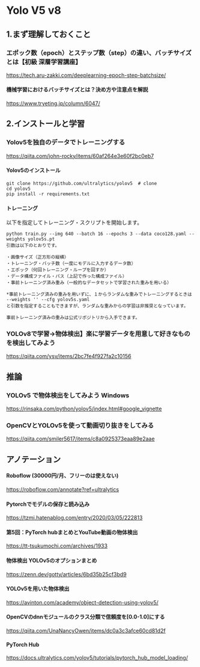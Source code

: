 # Yolo V5 v8

## 1.まず理解しておくこと
### エポック数（epoch）とステップ数（step）の違い、バッチサイズとは【初級 深層学習講座】

https://tech.aru-zakki.com/deeplearning-epoch-step-batchsize/

#### 機械学習におけるバッチサイズとは？決め方や注意点を解説

https://www.tryeting.jp/column/6047/

## 2.インストールと学習
### Yolov5を独自のデータでトレーニングする

https://qiita.com/john-rocky/items/60af264e3e60f2bc0eb7

#### Yolov5のインストール
```
git clone https://github.com/ultralytics/yolov5  # clone
cd yolov5
pip install -r requirements.txt
```
#### トレーニング

以下を指定してトレーニング・スクリプトを開始します。
```
python train.py --img 640 --batch 16 --epochs 3 --data coco128.yaml --weights yolov5s.pt
引数は以下のとおりです。

・画像サイズ（正方形の縦横）
・トレーニング・バッチ数（一度にモデルに入力するデータ数）
・エポック（何回トレーニング・ループを回すか）
・データ構成ファイル・パス（上記で作った構成ファイル）
・事前トレーニング済み重み（一般的なデータセットで学習された重みを用いる）

*事前トレーニング済みの重みを用いずに、１からランダムな重みでトレーニングするときは
--weights '' --cfg yolov5s.yaml
と引数を指定することもできますが、ランダムな重みからの学習は非推奨となっています。

事前トレーニング済みの重みは公式リポジトリから入手できます。
```
### YOLOv8で学習→物体検出】楽に学習データを用意して好きなものを検出してみよう

https://qiita.com/ysv/items/2bc7fe4f927fa2c10156


## 推論
### YOLOv5 で物体検出をしてみよう  Windows

https://rinsaka.com/python/yolov5/index.html#google_vignette

### OpenCVとYOLOv5を使って動画切り抜きをしてみる

https://qiita.com/smiler5617/items/c8a0925373eaa89e2aae

## アノテーション
#### Roboflow (30000円/月、フリーのは使えない)

https://roboflow.com/annotate?ref=ultralytics



#### Pytorchでモデルの保存と読み込み

https://tzmi.hatenablog.com/entry/2020/03/05/222813

#### 第5回：PyTorch hubまとめとYouTube動画の物体検出

https://tt-tsukumochi.com/archives/1933

#### 物体検出 YOLOv5のオプションまとめ

https://zenn.dev/gotty/articles/6bd35b25cf3bd9

#### YOLOv5を用いた物体検出

https://avinton.com/academy/object-detection-using-yolov5/

#### OpenCVのdnnモジュールのクラス分類で信頼度を[0.0-1.0]にする

https://qiita.com/UnaNancyOwen/items/dc0a3c3afce60cd81d2f

#### PyTorch Hub

https://docs.ultralytics.com/yolov5/tutorials/pytorch_hub_model_loading/











